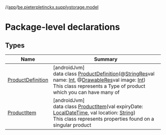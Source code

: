 //[app](../../index.md)/[be.pieterpletinckx.supplystorage.model](index.md)

# Package-level declarations

## Types

| Name | Summary |
|---|---|
| [ProductDefinition](-product-definition/index.md) | [androidJvm]<br>data class [ProductDefinition](-product-definition/index.md)(@[StringRes](https://developer.android.com/reference/kotlin/androidx/annotation/StringRes.html)val name: [Int](https://kotlinlang.org/api/latest/jvm/stdlib/kotlin/-int/index.html), @[DrawableRes](https://developer.android.com/reference/kotlin/androidx/annotation/DrawableRes.html)val image: [Int](https://kotlinlang.org/api/latest/jvm/stdlib/kotlin/-int/index.html))<br>This class represents a Type of product which you can have many of |
| [ProductItem](-product-item/index.md) | [androidJvm]<br>data class [ProductItem](-product-item/index.md)(val expiryDate: [LocalDateTime](https://developer.android.com/reference/kotlin/java/time/LocalDateTime.html), val location: [String](https://kotlinlang.org/api/latest/jvm/stdlib/kotlin/-string/index.html))<br>This class represents properties found on a singular product |
